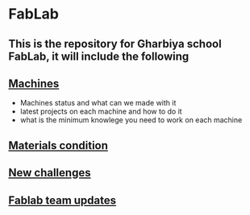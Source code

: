 # FabLab

## This is the repository for Gharbiya school FabLab, it will include the following

## [Machines](/machines)
- Machines status and what can we made with it
- latest projects on each machine and how to do it
- what is the minimum knowlege you need to work on each machine

## [Materials condition](/materials-conditions.md)
## [New challenges](new-challenges.md)
## [Fablab team updates](fablab-team-updates.md)